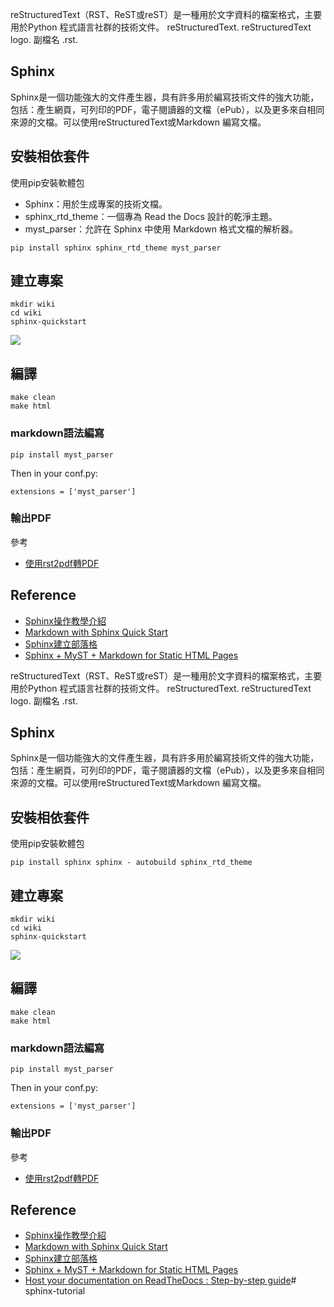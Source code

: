 reStructuredText（RST、ReST或reST）是一種用於文字資料的檔案格式，主要用於Python 程式語言社群的技術文件。 reStructuredText. reStructuredText logo. 副檔名 .rst.

## Sphinx
Sphinx是一個功能強大的文件產生器，具有許多用於編寫技術文件的強大功能，包括：產生網頁，可列印的PDF，電子閱讀器的文檔（ePub），以及更多來自相同來源的文檔。可以使用reStructuredText或Markdown 編寫文檔。


## 安裝相依套件
使用pip安裝軟體包
- Sphinx：用於生成專案的技術文檔。
- sphinx_rtd_theme：一個專為 Read the Docs 設計的乾淨主題。
- myst_parser：允許在 Sphinx 中使用 Markdown 格式文檔的解析器。
```
pip install sphinx sphinx_rtd_theme myst_parser
```

## 建立專案
```
mkdir wiki
cd wiki
sphinx-quickstart
```

![](https://images.ukx.cn/abcdocker/cluswqb0yfgcxwwzs73ay1fy/image_1d5ble14g12i35jd15mv6ja1hbr2i.png)

## 編譯

```
make clean
make html
```


### markdown語法編寫

```
pip install myst_parser
```
Then in your conf.py:
```
extensions = ['myst_parser']
```

### 輸出PDF
參考
- [使用rst2pdf轉PDF](https://chwang12341.medium.com/coding%E8%B5%B7%E4%BE%86-python%E5%B7%A5%E5%85%B7-sphinx%E6%93%8D%E4%BD%9C%E6%95%99%E5%AD%B8-%E4%BA%8C-%E5%A6%82%E4%BD%95%E5%B0%87restructured-text-rst-%E6%96%87%E4%BB%B6%E8%BD%89%E6%8F%9B%E6%88%90pdf-latex%E8%88%87rst2pdf%E6%96%B9%E6%B3%95%E6%95%99%E5%AD%B8-6408bd4d3a3e)



## Reference
- [Sphinx操作教學介紹](https://chwang12341.medium.com/coding%E8%B5%B7%E4%BE%86-python%E5%B7%A5%E5%85%B7-sphinx%E6%93%8D%E4%BD%9C%E6%95%99%E5%AD%B8-%E4%BA%8C-%E5%A6%82%E4%BD%95%E5%B0%87restructured-text-rst-%E6%96%87%E4%BB%B6%E8%BD%89%E6%8F%9B%E6%88%90pdf%E6%96%87%E4%BB%B6-latex%E8%88%87rst2pdf%E6%96%B9%E6%B3%95%E6%95%99%E5%AD%B8-4f017bf857a4)
- [Markdown with Sphinx Quick Start](https://cerodell.github.io/sphinx-quickstart-guide/build/html/markdown.html)
- [Sphinx建立部落格](https://i4t.com/3587.html)
- [Sphinx + MyST + Markdown for Static HTML Pages](https://www.lucasshen.com/notes/sphinx-md2html/sphinx-md2html)

reStructuredText（RST、ReST或reST）是一種用於文字資料的檔案格式，主要用於Python 程式語言社群的技術文件。 reStructuredText. reStructuredText logo. 副檔名 .rst.

## Sphinx
Sphinx是一個功能強大的文件產生器，具有許多用於編寫技術文件的強大功能，包括：產生網頁，可列印的PDF，電子閱讀器的文檔（ePub），以及更多來自相同來源的文檔。可以使用reStructuredText或Markdown 編寫文檔。


## 安裝相依套件
使用pip安裝軟體包

```
pip install sphinx sphinx - autobuild sphinx_rtd_theme
```

## 建立專案
```
mkdir wiki
cd wiki
sphinx-quickstart
```

![](https://images.ukx.cn/abcdocker/cluswqb0yfgcxwwzs73ay1fy/image_1d5ble14g12i35jd15mv6ja1hbr2i.png)

## 編譯

```
make clean
make html
```


### markdown語法編寫

```
pip install myst_parser
```
Then in your conf.py:
```
extensions = ['myst_parser']
```

### 輸出PDF
參考
- [使用rst2pdf轉PDF](https://chwang12341.medium.com/coding%E8%B5%B7%E4%BE%86-python%E5%B7%A5%E5%85%B7-sphinx%E6%93%8D%E4%BD%9C%E6%95%99%E5%AD%B8-%E4%BA%8C-%E5%A6%82%E4%BD%95%E5%B0%87restructured-text-rst-%E6%96%87%E4%BB%B6%E8%BD%89%E6%8F%9B%E6%88%90pdf-latex%E8%88%87rst2pdf%E6%96%B9%E6%B3%95%E6%95%99%E5%AD%B8-6408bd4d3a3e)



## Reference
- [Sphinx操作教學介紹](https://chwang12341.medium.com/coding%E8%B5%B7%E4%BE%86-python%E5%B7%A5%E5%85%B7-sphinx%E6%93%8D%E4%BD%9C%E6%95%99%E5%AD%B8-%E4%BA%8C-%E5%A6%82%E4%BD%95%E5%B0%87restructured-text-rst-%E6%96%87%E4%BB%B6%E8%BD%89%E6%8F%9B%E6%88%90pdf%E6%96%87%E4%BB%B6-latex%E8%88%87rst2pdf%E6%96%B9%E6%B3%95%E6%95%99%E5%AD%B8-4f017bf857a4)
- [Markdown with Sphinx Quick Start](https://cerodell.github.io/sphinx-quickstart-guide/build/html/markdown.html)
- [Sphinx建立部落格](https://i4t.com/3587.html)
- [Sphinx + MyST + Markdown for Static HTML Pages](https://www.lucasshen.com/notes/sphinx-md2html/sphinx-md2html)
- [Host your documentation on ReadTheDocs : Step-by-step guide](https://www.youtube.com/watch?v=PO4Zd-6a6fAhttps://www.youtube.com/watch?v=PO4Zd-6a6fA)# sphinx-tutorial

